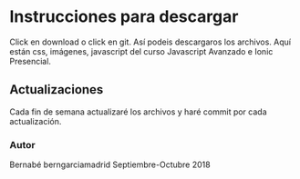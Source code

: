 # Instrucciones para descargar

Click en download o click en git.
Así podeis descargaros los archivos.
Aquí están css, imágenes, javascript 
del curso Javascript Avanzado e Ionic
Presencial.

## Actualizaciones
Cada fin de semana actualizaré los archivos
y haré commit por cada actualización.

### Autor
Bernabé berngarciamadrid Septiembre-Octubre 2018